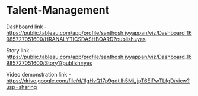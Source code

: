 # Talent-Management




Dashboard link - https://public.tableau.com/app/profile/santhosh.iyyappan/viz/Dashboard_16985727051600/HRANALYTICSDASHBOARD?publish=yes



Story link - https://public.tableau.com/app/profile/santhosh.iyyappan/viz/Dashboard_16985727051600/Story1?publish=yes




Video demonstration link - https://drive.google.com/file/d/1lgHvQ17p9gdtllh5Mi_jpT6EiPwTLfgD/view?usp=sharing
